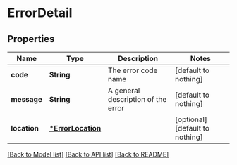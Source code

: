 # ErrorDetail


## Properties
Name | Type | Description | Notes
------------ | ------------- | ------------- | -------------
**code** | **String** | The error code name | [default to nothing]
**message** | **String** | A general description of the error | [default to nothing]
**location** | [***ErrorLocation**](ErrorLocation.md) |  | [optional] [default to nothing]


[[Back to Model list]](../README.md#models) [[Back to API list]](../README.md#api-endpoints) [[Back to README]](../README.md)


